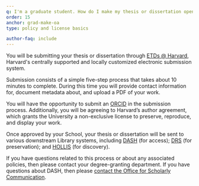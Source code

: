 ```yaml
---
q: I'm a graduate student. How do I make my thesis or dissertation open access?
order: 15
anchor: grad-make-oa
type: policy and license basics

author-faq: include
---
```

You will be submitting your thesis or dissertation through [ETDs @ Harvard](https://etds.lib.harvard.edu/), Harvard's centrally supported and locally customized electronic submission system. 

Submission consists of a simple five-step process that takes about 10 minutes to complete. During this time you will provide contact information for, document metadata about, and upload a PDF of your work. 

You will have the opportunity to submit an [ORCID](https://orcid.org/) in the submission process. Additionally, you will be agreeing to Harvard’s author agreement, which grants the University a non-exclusive license to preserve, reproduce, and display your work.  

Once approved by your School, your thesis or dissertation will be sent to various downstream Library systems, including [DASH](https://dash.harvard.edu/) (for access); [DRS](https://library.harvard.edu/lts/systems/drs) (for preservation); and [HOLLIS](https://hollis.harvard.edu) (for discovery). 

If you have questions related to this process or about any associated policies, then please contact your degree-granting department. If you have questions about DASH, then please [contact the Office for Scholarly Communication](mailto:osc@harvard.edu).
